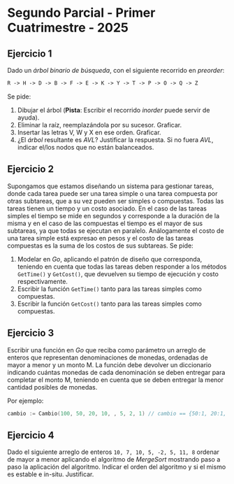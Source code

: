 # Segundo Parcial - Primer Cuatrimestre - 2025

## Ejercicio 1

Dado un _árbol binario de búsqueda_, con el siguiente recorrido en _preorder_:

```md
R -> H -> D -> B -> F -> E -> K -> Y -> T -> P -> O -> Q -> Z
```

Se pide:

1. Dibujar el árbol (**Pista**: Escribir el recorrido _inorder_ puede servir de ayuda).
2. Eliminar la raíz, reemplazándola por su sucesor. Graficar.
3. Insertar las letras V, W y X en ese orden. Graficar.
4. ¿El _árbol_ resultante es _AVL_? Justificar la respuesta. Si no fuera _AVL_, indicar el/los nodos que no están balanceados.

## Ejercicio 2

Supongamos que estamos diseñando un sistema para gestionar tareas, donde cada tarea puede ser una tarea simple o una tarea compuesta por otras subtareas, que a su vez pueden ser simples o compuestas. Todas las tareas tienen un tiempo y un costo asociado. En el caso de las tareas simples el tiempo se mide en segundos y corresponde a la duración de la misma y en el caso de las compuestas el tiempo es el mayor de sus subtareas, ya que todas se ejecutan en paralelo. Análogamente el costo de una tarea simple está expresao en pesos y el costo de las tareas compuestas es la suma de los costos de sus subtareas. Se pide:

1. Modelar en _Go_, aplicando el patrón de diseño que corresponda, teniendo en cuenta que todas las tareas deben responder a los métodos `GetTime()` y `GetCost()`, que devuelven su tiempo de ejecución y costo respectivamente.
2. Escribir la función `GetTime()` tanto para las tareas simples como compuestas.
3. Escribir la función `GetCost()` tanto para las tareas simples como compuestas.

## Ejercicio 3

Escribir una función en _Go_ que reciba como parámetro un arreglo de enteros que representan denominaciones de monedas, ordenadas de mayor a menor y un monto M. La función debe devolver un diccionario indicando cuántas monedas de cada denominación se deben entregar para completar el monto M, teniendo en cuenta que se deben entregar la menor cantidad posibles de monedas.

Por ejemplo:

```go
cambio := Cambio(100, 50, 20, 10, , 5, 2, 1) // cambio == {50:1, 20:1, 10:1, 5:1, 2:2}
```

## Ejercicio 4

Dado el siguiente arreglo de enteros `10, 7, 10, 5, -2, 5, 11, 8` ordenar de mayor a menor aplicando el algoritmo de _MergeSort_ mostrando paso a paso la aplicación del algoritmo. Indicar el orden del algoritmo y si el mismo es estable e in-situ. Justificar.
